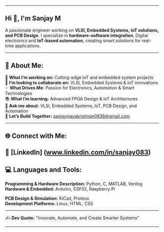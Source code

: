 

---

## **Hi 👋, I'm Sanjay M**  
A passionate engineer working on **VLSI, Embedded Systems, IoT solutions, and PCB Design**. I specialize in **hardware-software integration**, Digital electronics and **IoT-based automation**, creating smart solutions for real-time applications.  

---

## **💫 About Me:**  
🚀 **What I’m working on:** Cutting-edge IoT and embedded system projects  
👯 **I’m looking to collaborate on:** VLSI, Embedded Systems & IoT innovations  
✨ **What Drives Me:** Passion for Electronics, Automation & Smart Technologies  
📚 **What I’m learning:** Advanced FPGA Design & IoT Architectures  
💬 **Ask me about:** VLSI, Embedded Systems, IoT, PCB Design, and Automation  
🤝 **Let’s Build Together:** sanjaymayakrishnan0836@gmail.com  

---

## **🌐 Connect with Me:**  
🔗 [LinkedIn] (www.linkedin.com/in/sanjay083)  
---

## **💻 Languages and Tools:**  
**Programming & Hardware Description:** Python, C, MATLAB, Verilog  
**Hardware & Embedded:** Arduino, ESP32, Raspberry Pi

**PCB Design & Simulation:** KiCad, Proteus  
**Development Platforms:** Linux, HTML, CSS  

---
✍️ **Dev Quote:** "Innovate, Automate, and Create Smarter Systems"  

---
